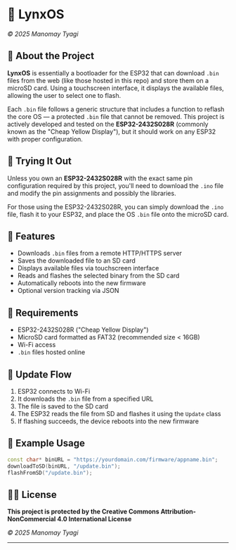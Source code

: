 # 🦊 LynxOS
*© 2025 Manomay Tyagi*

## 📖 About the Project

**LynxOS** is essentially a bootloader for the ESP32 that can download `.bin` files from the web (like those hosted in this repo) and store them on a microSD card. Using a touchscreen interface, it displays the available files, allowing the user to select one to flash.

Each `.bin` file follows a generic structure that includes a function to reflash the core OS — a protected `.bin` file that cannot be removed. This project is actively developed and tested on the **ESP32-2432S028R** (commonly known as the "Cheap Yellow Display"), but it should work on any ESP32 with proper configuration.

## 🚀 Trying It Out

Unless you own an **ESP32-2432S028R** with the exact same pin configuration required by this project, you'll need to download the `.ino` file and modify the pin assignments and possibly the libraries.

For those using the ESP32-2432S028R, you can simply download the `.ino` file, flash it to your ESP32, and place the OS `.bin` file onto the microSD card.

## 📌 Features

- Downloads `.bin` files from a remote HTTP/HTTPS server  
- Saves the downloaded file to an SD card  
- Displays available files via touchscreen interface  
- Reads and flashes the selected binary from the SD card  
- Automatically reboots into the new firmware  
- Optional version tracking via JSON  

## 🧰 Requirements

- ESP32-2432S028R ("Cheap Yellow Display")  
- MicroSD card formatted as FAT32 (recommended size < 16GB)  
- Wi-Fi access  
- `.bin` files hosted online  

## 🔄 Update Flow

1. ESP32 connects to Wi-Fi  
2. It downloads the `.bin` file from a specified URL  
3. The file is saved to the SD card  
4. The ESP32 reads the file from SD and flashes it using the `Update` class  
5. If flashing succeeds, the device reboots into the new firmware  

## 🧪 Example Usage

```cpp
const char* binURL = "https://yourdomain.com/firmware/appname.bin";
downloadToSD(binURL, "/update.bin");
flashFromSD("/update.bin");
```

## 🧑‍⚖️ License

**This project is protected by the Creative Commons Attribution-NonCommercial 4.0 International License**

*© 2025 Manomay Tyagi*
____
